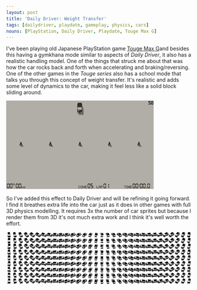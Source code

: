 ```yaml
---
layout: post
title: 'Daily Driver: Weight Transfer'
tags: [dailydriver, playdate, gameplay, physics, cars]
nouns: [PlayStation, Daily Driver, Playdate, Touge Max G]
---
```


I've been playing old Japanese PlayStation game [Touge Max G](https://digitaldriftracer.wordpress.com/2019/06/09/touge-max-series-overview/)and besides this having a gymkhana mode similar to aspects of _Daily Driver_, it also has a realistic handling model. One of the things that struck me about that was how the car rocks back and forth when accelerating and braking/reversing. One of the other games in the _Touge series_ also has a school mode that talks you through this concept of weight transfer. It's realistic and adds some level of dynamics to the car, making it feel less like a solid block sliding around.

![GIF](/images/posts/daily-driver-weight-transfer.gif#playdate)

So I've added this effect to Daily Driver and will be refining it going forward. I find it breathes extra life into the car just as it does in other games with full 3D physics modelling. It requires 3x the number of car sprites but because I render them from 3D it's not much extra work and I think it's well worth the effort.

![PNG](/images/posts/daily-driver-weight-transfer.png)
